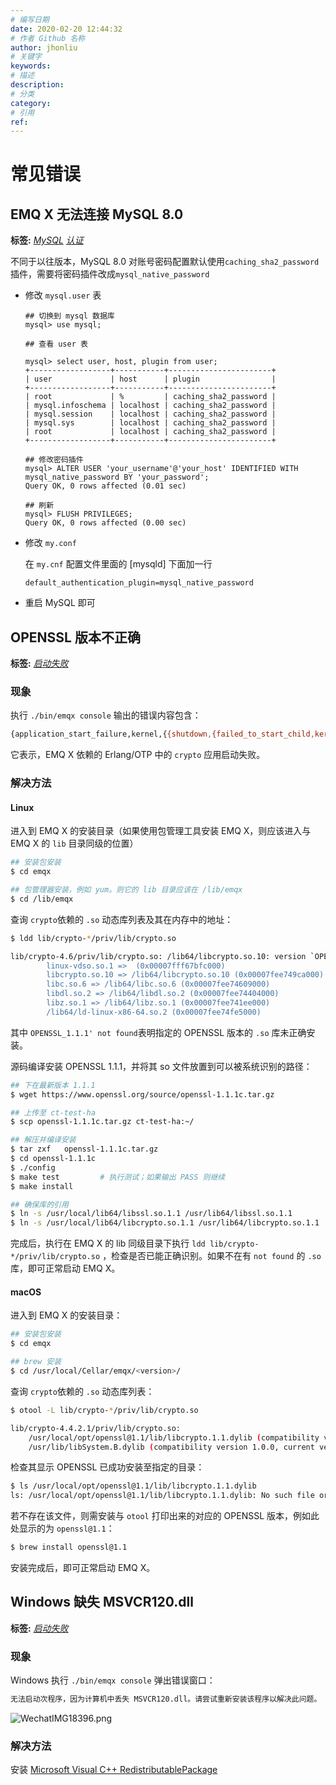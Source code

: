 ```yaml
---
# 编写日期
date: 2020-02-20 12:44:32
# 作者 Github 名称
author: jhonliu
# 关键字
keywords:
# 描述
description:
# 分类
category:
# 引用
ref:
---
```


# 常见错误
## EMQ X 无法连接 MySQL 8.0

**标签:** [*MySQL*](tags.md#mysql)  [*认证*](tags.md#认证)


不同于以往版本，MySQL 8.0 对账号密码配置默认使用`caching_sha2_password`插件，需要将密码插件改成`mysql_native_password`

  + 修改 `mysql.user` 表

    ```
    ## 切换到 mysql 数据库
    mysql> use mysql;

    ## 查看 user 表

    mysql> select user, host, plugin from user;
    +------------------+-----------+-----------------------+
    | user             | host      | plugin                |
    +------------------+-----------+-----------------------+
    | root             | %         | caching_sha2_password |
    | mysql.infoschema | localhost | caching_sha2_password |
    | mysql.session    | localhost | caching_sha2_password |
    | mysql.sys        | localhost | caching_sha2_password |
    | root             | localhost | caching_sha2_password |
    +------------------+-----------+-----------------------+

    ## 修改密码插件
    mysql> ALTER USER 'your_username'@'your_host' IDENTIFIED WITH mysql_native_password BY 'your_password';
    Query OK, 0 rows affected (0.01 sec)

    ## 刷新
    mysql> FLUSH PRIVILEGES;
    Query OK, 0 rows affected (0.00 sec)
    ```

  + 修改 `my.conf`
    
    在 `my.cnf` 配置文件里面的 [mysqld] 下面加一行
    ```
    default_authentication_plugin=mysql_native_password
    ```

  + 重启 MySQL 即可


## OPENSSL 版本不正确

**标签:** [*启动失败*](tags.md#启动失败)

### 现象

执行  `./bin/emqx console` 输出的错误内容包含：

```bash
{application_start_failure,kernel,{{shutdown,{failed_to_start_child,kernel_safe_sup,{on_load_function_failed,crypto}}}, ..}
```

它表示，EMQ X 依赖的 Erlang/OTP 中的 `crypto` 应用启动失败。

### 解决方法

#### Linux

进入到 EMQ X 的安装目录（如果使用包管理工具安装 EMQ X，则应该进入与 EMQ X 的 `lib` 目录同级的位置）

```bash
## 安装包安装
$ cd emqx

## 包管理器安装，例如 yum。则它的 lib 目录应该在 /lib/emqx
$ cd /lib/emqx
```

查询 `crypto`依赖的 `.so` 动态库列表及其在内存中的地址：

``` bash
$ ldd lib/crypto-*/priv/lib/crypto.so

lib/crypto-4.6/priv/lib/crypto.so: /lib64/libcrypto.so.10: version `OPENSSL_1.1.1' not found (required by lib/crypto-4.6/priv/lib/crypto.so)
        linux-vdso.so.1 =>  (0x00007fff67bfc000)
        libcrypto.so.10 => /lib64/libcrypto.so.10 (0x00007fee749ca000)
        libc.so.6 => /lib64/libc.so.6 (0x00007fee74609000)
        libdl.so.2 => /lib64/libdl.so.2 (0x00007fee74404000)
        libz.so.1 => /lib64/libz.so.1 (0x00007fee741ee000)
        /lib64/ld-linux-x86-64.so.2 (0x00007fee74fe5000)

```

其中 `OPENSSL_1.1.1' not found`表明指定的 OPENSSL 版本的 `.so` 库未正确安装。

源码编译安装 OPENSSL 1.1.1，并将其 so 文件放置到可以被系统识别的路径：

```bash
## 下在最新版本 1.1.1
$ wget https://www.openssl.org/source/openssl-1.1.1c.tar.gz

## 上传至 ct-test-ha
$ scp openssl-1.1.1c.tar.gz ct-test-ha:~/

## 解压并编译安装
$ tar zxf   openssl-1.1.1c.tar.gz
$ cd openssl-1.1.1c
$ ./config
$ make test   		# 执行测试；如果输出 PASS 则继续
$ make install 

## 确保库的引用
$ ln -s /usr/local/lib64/libssl.so.1.1 /usr/lib64/libssl.so.1.1
$ ln -s /usr/local/lib64/libcrypto.so.1.1 /usr/lib64/libcrypto.so.1.1
```

完成后，执行在 EMQ X 的 lib 同级目录下执行 `ldd lib/crypto-*/priv/lib/crypto.so` ，检查是否已能正确识别。如果不在有 `not found` 的 `.so` 库，即可正常启动 EMQ X。


#### macOS

进入到 EMQ X 的安装目录：

```bash
## 安装包安装
$ cd emqx

## brew 安装
$ cd /usr/local/Cellar/emqx/<version>/
```

查询 `crypto`依赖的 `.so` 动态库列表：

```bash
$ otool -L lib/crypto-*/priv/lib/crypto.so

lib/crypto-4.4.2.1/priv/lib/crypto.so:
	/usr/local/opt/openssl@1.1/lib/libcrypto.1.1.dylib (compatibility version 1.1.0, current version 1.1.0)
	/usr/lib/libSystem.B.dylib (compatibility version 1.0.0, current version 1252.200.5)
```

检查其显示 OPENSSL 已成功安装至指定的目录：

```bash
$ ls /usr/local/opt/openssl@1.1/lib/libcrypto.1.1.dylib
ls: /usr/local/opt/openssl@1.1/lib/libcrypto.1.1.dylib: No such file or directory
```


若不存在该文件，则需安装与 `otool` 打印出来的对应的 OPENSSL  版本，例如此处显示的为 `openssl@1.1`：

```bash
$ brew install openssl@1.1
```

安装完成后，即可正常启动 EMQ X。

## Windows 缺失 MSVCR120.dll

**标签:** [*启动失败*](tags.md#启动失败)

### 现象

Windows 执行  `./bin/emqx console` 弹出错误窗口：

```bash
无法启动次程序，因为计算机中丢失 MSVCR120.dll。请尝试重新安装该程序以解决此问题。
```

![WechatIMG18396.png](http://dgiot-1253666439.cos.ap-shanghai-fsi.myqcloud.com/develop_png/zh_CN/faq/static/WechatIMG18396.png)

### 解决方法

安装 [Microsoft Visual C++ RedistributablePackage](https://www.microsoft.com/en-us/download/search.aspx?q=redistributable+package.)
